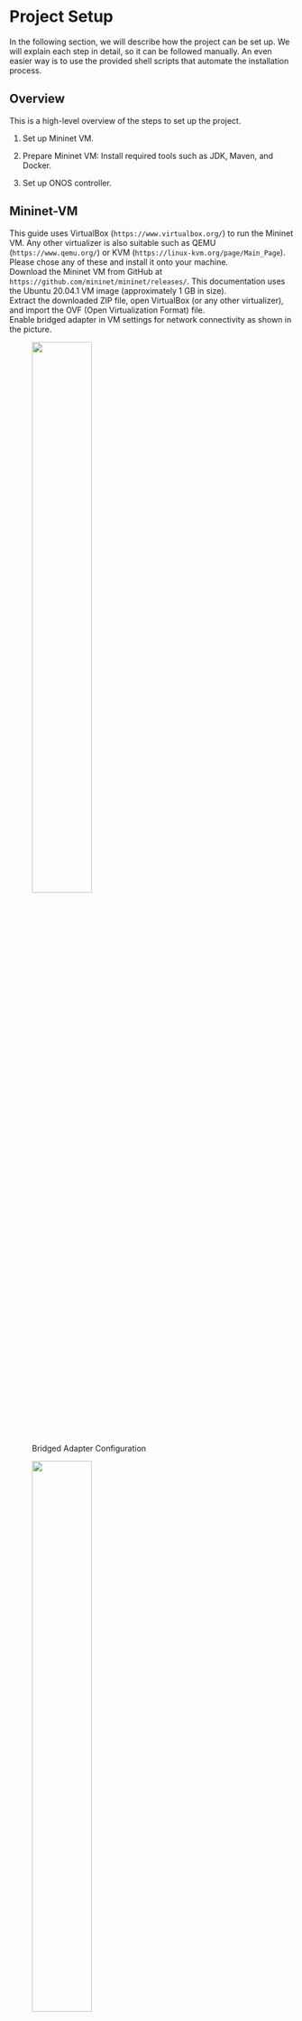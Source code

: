 # Project Setup

In the following section, we will describe how the project can be set
up. We will explain each step in detail, so it can be followed manually.
An even easier way is to use the provided shell scripts that automate
the installation process.

## Overview

This is a high-level overview of the steps to set up the project.

1.  Set up Mininet VM.

2.  Prepare Mininet VM: Install required tools such as JDK, Maven, and
    Docker.

3.  Set up ONOS controller.

## Mininet-VM

This guide uses VirtualBox (`https://www.virtualbox.org/`) to run the
Mininet VM. Any other virtualizer is also suitable such as QEMU
(`https://www.qemu.org/`) or KVM
(`https://linux-kvm.org/page/Main_Page`). Please chose any of these and
install it onto your machine.\
Download the Mininet VM from GitHub at
`https://github.com/mininet/mininet/releases/`. This documentation uses
the Ubuntu 20.04.1 VM image (approximately 1 GB in size).\
Extract the downloaded ZIP file, open VirtualBox (or any other
virtualizer), and import the OVF (Open Virtualization Format) file.\
Enable bridged adapter in VM settings for network connectivity as shown
in the picture.

<figure>
<img src="Project setup/Bridged Adapter.png" style="width:50.0%" />
<figcaption>Bridged Adapter Configuration</figcaption>
</figure>

<figure>
<img src="Project setup/Mininet-VM.png" style="width:50.0%" />
<figcaption>Mininet VM Running</figcaption>
</figure>

## ONOS Installation

Once the VM is set up, we can install Docker which is used to run the
ONOS controller.

    # Install Docker package
    sudo apt-get -y install docker.io

    # Create a symbolic link for Docker CLI
    sudo ln -sf /usr/bin/docker.io /usr/local/bin/docker

    # Download ONOS Docker image
    sudo docker pull onosproject/onos

    # Run ONOS instance
    sudo docker run -t -d -p 8181:8181 -p 8101:8101 -p 5005:5005 -p 830:830
    --name onos onosproject/onos

    # Check if the container is running
    sudo docker ps

<figure>
<img src="Project setup/onos running.png" style="width:50.0%" />
<figcaption>ONOS Running in Docker Container</figcaption>
</figure>

In order to access the ONOS GUI, we need to find out the IPv4 address of
our Mininet VM which is in our case 10.221.84.210.

    # Check Mininet VM IP
    ip addr | grep eth0

<figure>
<img src="Project setup/Mininet-VM IP.png" style="width:50.0%" />
<figcaption>Mininet-VM IP Address</figcaption>
</figure>

To access the ONOS GUI at `http://10.221.84.210:8181/onos/ui` we can use
the username `karaf` and password `karaf`.

<figure>
<img src="Project setup/GUI login.png" style="width:50.0%" />
<figcaption>ONOS GUI Login</figcaption>
</figure>

To access the ONOS CLI via SSH from your host, we first need to know the
docker container IP in which ONOS is running. First, we SSH into the
Mininet VM using username `mininet` and password `mininet`. Then we
inspect the docker container. Do not forget to change the values to
yours.

    # SSH into Mininet VM
    ssh mininet@10.221.84.210

    # Find the IP address of the Docker container
    sudo docker ps
    sudo docker inspect e453e6bf42a7 | grep "IPAddress"

<figure>
<img src="Project setup/ssh to mininet.png" style="width:50.0%" />
<figcaption>SSH to Mininet-VM</figcaption>
</figure>

<figure>
<img src="Project setup/get docker ip.png" style="width:50.0%" />
<figcaption>Get Docker Container IP</figcaption>
</figure>

Then we can SSH into the ONOS CLI using again the username `karaf` and
password `karaf`.

    # SSH to ONOS instance within the Docker container
    ssh -p 8101 karaf@172.17.0.2

Now we need to activate some applications, so ONOS can communicate with
Mininet via Openflow and the hosts can communicate with each other.

    # Activate forwarding and OpenFlow application
    app activate org.onosproject.openflow
    app activate org.onosproject.fwd

<figure>
<p><img src="Project setup/Activate openflow.png" style="width:50.0%"
alt="image" /> <img src="Project setup/Active forward.png"
style="width:50.0%" alt="image" /></p>
<figcaption>Activate OpenFlow and Forwarding</figcaption>
</figure>

In a new terminal, run the following commands to spin up a topology:

    # Create Mininet topology with ONOS controller
    sudo mn --topo tree,2,2 --mac --switch ovs,protocols=OpenFlow14 
    --controller remote,ip=172.17.0.2

    # Test if hosts can reach each other
    pingall

<figure>
<img src="Project setup/MininetTopo.png" style="width:50.0%" />
<figcaption>Mininet Topology</figcaption>
</figure>

Check the ONOS GUI to see the topology.

<figure>
<img src="Project setup/Onos GUI topo.png" style="width:50.0%" />
<figcaption>ONOS GUI Topology</figcaption>
</figure>

# Performance

In this section we want to do a brief performance analysis of the ONOS
controller. We want to measure the throughput and delay based on the
number of hosts.

# Building ONOS Application

Now we want to explain how to build ONOS applications like the ones we
already saw such as OpenFlow or active forwarding. The next section can
either be done in a new VM or your Host machine. We provide you with a
VM image (OVF) that already has everything installed which can be found
here: but you can also follow along by installing a new Ubuntu VM. The
high-level overview of the steps are as follows:

1.  Install Ubuntu as a VM in VirtualBox

2.  Install Maven and JDK on this new VM

3.  Install ONOS-admin tools

4.  Generate a new base ONOS application project

## Install Ubuntu VM to Virtualbox

You can skip the following section if you want to use the provided VM
image.

Take into account that you approxcamtily need 20 GB of free disk space.
Download the Ubuntu iso from the official website
`https://ubuntu.com/download/desktop`. We will use the newest version of
Ubuntu 22.04.3 LTS. LTS stands for long-term-support. The Ubunutu iso
has a size of around 4.7 GB.

Create a new VM in VirtualBox.

<figure>
<img src="Ubuntu VM install/Create VM.png" style="width:50.0%" />
<figcaption>Create a new VM in VirtualBox.</figcaption>
</figure>

Follow the installtion guide until you need to select the hard disk file
type, then click on expert mode.

<figure>
<img src="Ubuntu VM install/expert mode.png" style="width:50.0%" />
<figcaption>Select expert mode during VM creation.</figcaption>
</figure>

Change the size of the VDI to 20GB as Ubuntu requires at least 15 GB.

<figure>
<img src="Ubuntu VM install/vm disk size.png" style="width:50.0%" />
<figcaption>Change the size of the VDI to 20GB.</figcaption>
</figure>

Follow the steps of the VM creation process until the end. You can
safely allocate all CPU cores as they are shared in contrast to RAM. It
should look like this now.

<figure>
<img src="Ubuntu VM install/final overview.png" style="width:50.0%" />
<figcaption>Final overview of VM settings.</figcaption>
</figure>

Now we need to create a NAT network so that the two VMs (our Mininet VM
and this Ubuntu VM) can communicate with each other. Click on File,
Preferences, and then select Network.

<figure>
<img src="Ubuntu VM install/virtualbox create natnetwork.png"
style="width:50.0%" />
<figcaption>Create a new NAT network in VirtualBox.</figcaption>
</figure>

Add a new NAT network, give it a name and select the CIDR block scope as
follows.

<figure>
<img src="Ubuntu VM install/nat scope.png" style="width:50.0%" />
<figcaption>Select CIDR block scope for NAT network.</figcaption>
</figure>

Under settings for each of the VMs, select Network and add a new network
adapter. Select NAT network and choose the newly created NAT network. In
our case SDNNetwork.

<figure>
<img src="Ubuntu VM install/ubuntu natnetwork.png"
style="width:50.0%" />
<figcaption>Select NAT network for VMs.</figcaption>
</figure>

Add also a bridged network adapter to the Ubuntu VM, so it can
communicate with the host.

<figure>
<img src="Ubuntu VM install/network select bridged.png"
style="width:50.0%" />
<figcaption>Add a bridged network adapter.</figcaption>
</figure>

Now we are nearly ready to actually install Ubuntu; just select the ISO
as our storage controller, under Storage.

<figure>
<img src="Ubuntu VM install/select iso as storage .png"
style="width:50.0%" />
<figcaption>Select ISO as storage controller.</figcaption>
</figure>

Start the VM, Install Ubuntu and follow the installation guide. Select
minimal for faster setup as we do not need most of the software that
comes with Ubuntu.

<figure>
<img src="Ubuntu VM install/ubuntu installation.png"
style="width:50.0%" />
<figcaption>Start the VM and install Ubuntu.</figcaption>
</figure>

Due to the NAT network the IP address of the MininetVM changed and is
now reachable from within the Ubuntu VM. Get the new IP address of the
Mininet VM and Ubuntu VM.

    ifconfig

<figure>
<img src="App/new mininet ip.png" style="width:50.0%" />
<figcaption>New MininetVM IP</figcaption>
</figure>

We can try to ping from the Mininet VM to Ubuntu VM and vice versa. On
Ubuntu VM install net-tools to use ping.

    #install net-tools
    sudo apt-get install net-tools

<figure>
<img src="App/ping test 1.png" style="width:50.0%" />
<figcaption>Ping test 1</figcaption>
</figure>

<figure>
<img src="App/ping test 2.png" style="width:50.0%" />
<figcaption>Ping test 2</figcaption>
</figure>

We can also now check if we can still reach the GUI from within our new
Ubuntu VM, we just need to update the IP address to the new one.

<figure>
<img src="App/new ui test in ubunutu vm.png" style="width:50.0%" />
<figcaption>ONOS UI</figcaption>
</figure>

## Prepare VM

Now we need to install some requirements such as OpenJDK and Maven to
build ONOS applications. For easier use, we provide a bash script that
automates the installation process.

(Optional)

    sudo apt-get install git
    git clone https://github.com/selfoluap/ONOS-SDN
    sudo bash ONOS-SDN/install-requirements.sh

If you want to do the steps manually, follow along.

First we need to install OpenJDK 11 and Maven

    sudo apt-get install openjdk-11-jdk
    sudo apt install maven

<figure>
<img src="App/maven installed.png" style="width:50.0%" />
<figcaption>Maven and OpenJDK installed</figcaption>
</figure>

The we need to install curl to retrieve the onos-admin tools from the
maven repo.

    sudo apt-get install curl
    curl -sS --fail 
    https://repo1.maven.org/maven2/org/onosproject/onos-releases/2.7.0/onos-admin-2.7.0.tar.gz \
      > tools.tar.gz
    tar xf tools.tar.gz
    mv onos-admin-2.7.0 tools

You sould see now be able to the tools like this.

<figure>
<img src="App/onos-admin tools installed.png" style="width:50.0%" />
<figcaption>ONOS tools</figcaption>
</figure>

## Create ONOS application

Now, we are finally ready to bootstrap an ONOS application. First we
need to select the ONOS version that we want to use for our project.
Open up a terminal in the Ubuntu VM and follow along.

First we need to specify the ONOS version we want our application to
use.

    export ONOS\_POM\_VERSION=2.7.0

Then we can use the onos-admin tools to generate a skeletal ONOS
application project. Confirm by typing \"y\".

    tools/onos-create-app app org.skku skku-app 1.0-SNAPSHOT org.skku.app

<figure>
<img src="onos-app/say yes.png" style="width:50.0%" />
<figcaption>Confirm Create ONOS Project</figcaption>
</figure>

<figure>
<img src="onos-app/project created.png" style="width:50.0%" />
<figcaption>ONOS Project Created</figcaption>
</figure>

This has now generated a new project. However, the properties are not
correct yet. This is because the maven install command builds against
the pom.xml file. As we can see in the figure below, the properties are
not set correctly, which we will do.

<figure>
<img src="onos-app/pom.xml before.png" style="width:50.0%" />
<figcaption>pom.xml before</figcaption>
</figure>

<figure>
<img src="onos-app/pom.xml after.png" style="width:50.0%" />
<figcaption>pom.xml after</figcaption>
</figure>

To construct the ONOS app, navigate to the main directory of the created
project and utilize Maven by executing the following commands.

    cd skku-app
    mvn clean install

<figure>
<img src="onos-app/project built.png" style="width:50.0%" />
<figcaption>ONOS Project Built</figcaption>
</figure>

Once the build process concludes, both the OSGi bundle and the
application archive will be installed in your local Maven repository.
This will also create an OAR file, which can be installed onto our ONOS
controller. To do so, execute the following command. Replace the IP
address of your Mininet VM. The '!' automatically activates the
application.

    tools/onos-app 192.168.2.9 install! ~/skku-app/target/skku-app-1.0-SNAPSHOT.oar

<figure>
<img src="onos-app/project installed.png" style="width:50.0%" />
<figcaption>ONOS Project installed</figcaption>
</figure>

To update an application after a code change, just replace install! with
reinstall!.

    tools/onos-app 192.168.2.9 reinstall! ~/skku-app/target/skku-app-1.0-SNAPSHOT.oar

We can see that the application got installed and activated in the GUI.

<figure>
<img src="onos-app/gui reinstall.png" style="width:50.0%" />
<figcaption>ONOS Project in GUI</figcaption>
</figure>

And this is just the beginning, from here we can create ONOS
applications that are supported in the ONOS CLI, ONOS GUI and ONOS REST
API. To do so, when creating the ONOS application, add the following
flags.

    tools/onos-create-app cli org.foo foo-app 1.0-SNAPSHOT org.foo.app
    tools/onos-create-app rest org.foo foo-app 1.0-SNAPSHOT org.foo.app
    tools/onos-create-app ui org.foo foo-app 1.0-SNAPSHOT org.foo.app
    tools/onos-create-app uitab org.foo foo-app 1.0-SNAPSHOT org.foo.app
    tools/onos-create-app uitopo org.foo foo-app 1.0-SNAPSHOT org.foo.app
